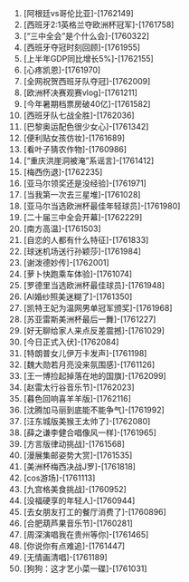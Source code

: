 
1. [阿根廷vs哥伦比亚]-[1762149]
1. [西班牙2:1英格兰夺欧洲杯冠军]-[1761758]
1. [“三中全会”是个什么会]-[1760322]
1. [西班牙夺冠时刻回顾]-[1761955]
1. [上半年GDP同比增长5%]-[1762155]
1. [心疼凯恩]-[1761970]
1. [全网祝贺西班牙队夺冠]-[1762009]
1. [欧洲杯决赛观赛vlog]-[1761211]
1. [今年暑期档票房破40亿]-[1761582]
1. [西班牙队七战全胜]-[1762036]
1. [巴黎奥运配色很少女心]-[1761342]
1. [便利贴女孩仿妆]-[1761689]
1. [看叶子猜农作物]-[1760986]
1. [“重庆洪崖洞被淹”系谣言]-[1761412]
1. [梅西伤退]-[1762235]
1. [亚马尔领奖还是没经验]-[1761971]
1. [当我第一次去三星堆]-[1761028]
1. [亚马尔当选欧洲杯最佳年轻球员]-[1761980]
1. [二十届三中全会开幕]-[1762229]
1. [南方高温]-[1761503]
1. [自恋的人都有什么特征]-[1761833]
1. [球迷机场送行孙颖莎]-[1761984]
1. [谢泼德妙传]-[1762001]
1. [萝卜快跑乘车体验]-[1761074]
1. [罗德里当选欧洲杯最佳球员]-[1761948]
1. [AI婚纱照美迷糊了]-[1761350]
1. [凯特王妃为温网男单冠军颁奖]-[1761968]
1. [苏亚雷斯美洲杯最后一舞]-[1761227]
1. [好无聊给家人来点反差震撼]-[1761029]
1. [今日正式入伏]-[1762084]
1. [特朗普女儿伊万卡发声]-[1761198]
1. [魏大勋若月亮没来氛围感]-[1761126]
1. [王一博捡起掉落在地的国旗]-[1762099]
1. [赵雷太行谷音乐节]-[1762023]
1. [暮色回响喜羊羊版]-[1762116]
1. [沈腾加马丽到底能不能争气]-[1761992]
1. [汪东城版美猴王太帅了]-[1762080]
1. [薛之谦李健合唱像风一样]-[1761965]
1. [方言版律动挑战]-[1761568]
1. [漫展集邮姿势大赏]-[1761535]
1. [美洲杯梅西决战J罗]-[1761818]
1. [cos游场]-[1761113]
1. [九宫格美食挑战]-[1760952]
1. [没福硬享的年轻人]-[1760944]
1. [去女朋友打工的餐厅消费了]-[1760896]
1. [合肥葫芦果音乐节]-[1760281]
1. [周深演唱我在贵州等你]-[1761465]
1. [你说你有点难追]-[1761447]
1. [无情画清唱]-[1761189]
1. [狗狗：这才艺小菜一碟]-[1761031]